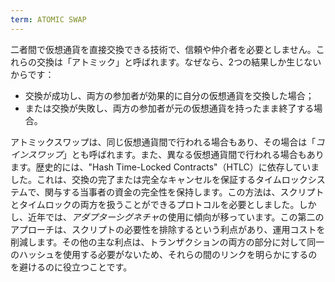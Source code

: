 ```yaml
---
term: ATOMIC SWAP
---
```


二者間で仮想通貨を直接交換できる技術で、信頼や仲介者を必要としません。これらの交換は「アトミック」と呼ばれます。なぜなら、2つの結果しか生じないからです：
* 交換が成功し、両方の参加者が効果的に自分の仮想通貨を交換した場合；
* または交換が失敗し、両方の参加者が元の仮想通貨を持ったまま終了する場合。

アトミックスワップは、同じ仮想通貨間で行われる場合もあり、その場合は「*コインスワップ*」とも呼ばれます。また、異なる仮想通貨間で行われる場合もあります。歴史的には、"Hash Time-Locked Contracts"（HTLC）に依存していました。これは、交換の完了または完全なキャンセルを保証するタイムロックシステムで、関与する当事者の資金の完全性を保持します。この方法は、スクリプトとタイムロックの両方を扱うことができるプロトコルを必要としました。しかし、近年では、*アダプターシグネチャ*の使用に傾向が移っています。この第二のアプローチは、スクリプトの必要性を排除するという利点があり、運用コストを削減します。その他の主な利点は、トランザクションの両方の部分に対して同一のハッシュを使用する必要がないため、それらの間のリンクを明らかにするのを避けるのに役立つことです。